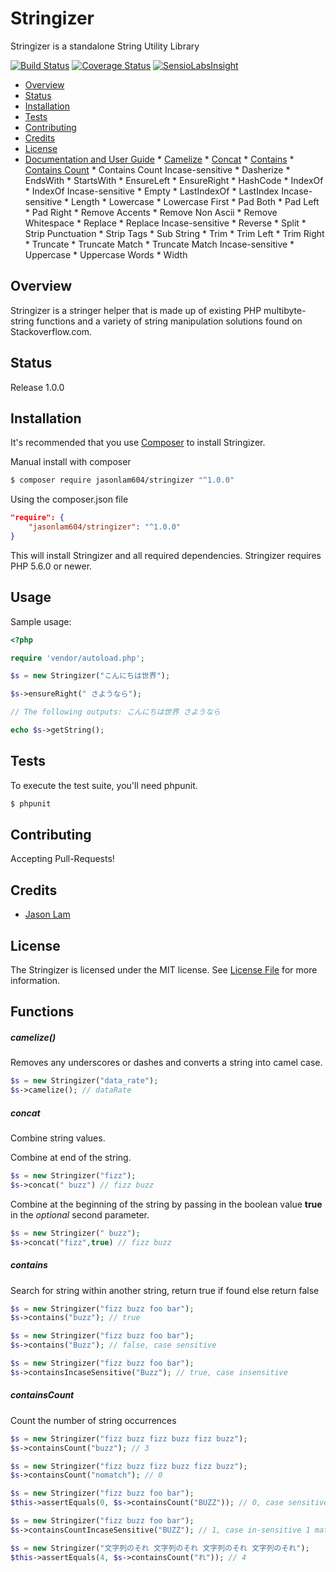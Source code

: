 # Stringizer
Stringizer is a standalone String Utility Library

[![Build Status](https://travis-ci.org/jasonlam604/Stringizer.svg?branch=master)](https://travis-ci.org/jasonlam604/Stringizer) [![Coverage Status](https://coveralls.io/repos/github/jasonlam604/Stringizer/badge.svg?branch=master)](https://coveralls.io/github/jasonlam604/Stringizer?branch=master) [![SensioLabsInsight](https://insight.sensiolabs.com/projects/de25b7db-2be0-4e1a-a3e5-806767ea0438/mini.png)](https://insight.sensiolabs.com/projects/de25b7db-2be0-4e1a-a3e5-806767ea0438)

* [Overview](#overview)
* [Status](#status)
* [Installation](#installation)
* [Tests](#tests)
* [Contributing](#contributing)
* [Credits](#credits)
* [License](#license)
* [Documentation and User Guide](#functions)
      * [Camelize](#camelize)
      * [Concat](#concat)
      * [Contains](#contains)
      * [Contains Count](#containsCount)
      * Contains Count Incase-sensitive
      * Dasherize
      * EndsWith
      * StartsWith
      * EnsureLeft
      * EnsureRight
      * HashCode
      * IndexOf
      * IndexOf Incase-sensitive
      * Empty
      * LastIndexOf
      * LastIndex Incase-sensitive
      * Length
      * Lowercase
      * Lowercase First
      * Pad Both
      * Pad Left
      * Pad Right
      * Remove Accents
      * Remove Non Ascii
      * Remove Whitespace
      * Replace
      * Replace Incase-sensitive
      * Reverse
      * Split
      * Strip Punctuation
      * Strip Tags
      * Sub String
      * Trim
      * Trim Left
      * Trim Right
      * Truncate
      * Truncate Match
      * Truncate Match Incase-sensitive
      * Uppercase
      * Uppercase Words
      * Width

## Overview

Stringizer is a stringer helper that is made up of existing PHP multibyte-string functions and a variety of  string manipulation solutions found on Stackoverflow.com.

## Status

Release 1.0.0

## Installation

It's recommended that you use [Composer](https://getcomposer.org/) to install Stringizer.

Manual install with composer

```bash
$ composer require jasonlam604/stringizer "^1.0.0"
```

Using the composer.json file

```json
"require": {
    "jasonlam604/stringizer": "^1.0.0"
}
```

This will install Stringizer and all required dependencies. Stringizer requires PHP 5.6.0 or newer.

## Usage

Sample usage:

```php
<?php

require 'vendor/autoload.php';

$s = new Stringizer("こんにちは世界");

$s->ensureRight(" さようなら");

// The following outputs: こんにちは世界 さようなら

echo $s->getString(); 

```

## Tests

To execute the test suite, you'll need phpunit.

```bash
$ phpunit
```

## Contributing

Accepting Pull-Requests!

## Credits

- [Jason Lam](https://github.com/jasonlam604)

## License

The Stringizer is licensed under the MIT license. See [License File](LICENSE.md) for more information.


## Functions

##### camelize()

Removes any underscores or dashes and converts a string into camel case.

```php
$s = new Stringizer("data_rate");
$s->camelize(); // dataRate
```

##### concat

Combine string values.

Combine at end of the string.

```php
$s = new Stringizer("fizz");
$s->concat(" buzz") // fizz buzz
```

Combine at the beginning of the string by passing in the boolean value **true** in the *optional* second parameter.
```php
$s = new Stringizer(" buzz");
$s->concat("fizz",true) // fizz buzz
```
##### contains

Search for string within another string, return true if found else return false

```php
$s = new Stringizer("fizz buzz foo bar");
$s->contains("buzz"); // true
```

```php
$s = new Stringizer("fizz buzz foo bar");
$s->contains("Buzz"); // false, case sensitive
```

```php
$s = new Stringizer("fizz buzz foo bar");
$s->containsIncaseSensitive("Buzz"); // true, case insensitive
```

##### containsCount

Count the number of string occurrences

```php
$s = new Stringizer("fizz buzz fizz buzz fizz buzz");
$s->containsCount("buzz"); // 3
```

```php
$s = new Stringizer("fizz buzz fizz buzz fizz buzz");
$s->containsCount("nomatch"); // 0
```

```php
$s = new Stringizer("fizz buzz foo bar");
$this->assertEquals(0, $s->containsCount("BUZZ")); // 0, case sensitive no match found
```

```php
$s = new Stringizer("fizz buzz foo bar");
$s->containsCountIncaseSensitive("BUZZ"); // 1, case in-sensitive 1 match found
```

```php
$s = new Stringizer("文字列のそれ 文字列のそれ 文字列のそれ 文字列のそれ");
$this->assertEquals(4, $s->containsCount("れ")); // 4
```

